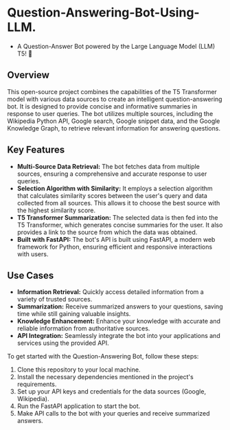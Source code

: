 # Question-Answering-Bot-Using-LLM.
- A Question-Answer Bot powered by the Large Language Model (LLM) T5! 🤖
## Overview
This open-source project combines the capabilities of the T5 Transformer model with various data sources to create an intelligent question-answering bot. It is designed to provide concise and informative summaries in response to user queries. The bot utilizes multiple sources, including the Wikipedia Python API, Google search, Google snippet data, and the Google Knowledge Graph, to retrieve relevant information for answering questions.

## Key Features

- **Multi-Source Data Retrieval:** The bot fetches data from multiple sources, ensuring a comprehensive and accurate response to user queries.
- **Selection Algorithm with Similarity:** It employs a selection algorithm that calculates similarity scores between the user's query and data collected from all sources. This allows it to choose the best source with the       highest similarity score.
- **T5 Transformer Summarization:** The selected data is then fed into the T5 Transformer, which generates concise summaries for the user. It also provides a link to the source from which the data was obtained.
- **Built with FastAPI:** The bot's API is built using FastAPI, a modern web framework for Python, ensuring efficient and responsive interactions with users.
## Use Cases

- **Information Retrieval:** Quickly access detailed information from a variety of trusted sources.
- **Summarization:** Receive summarized answers to your questions, saving time while still gaining valuable insights.
- **Knowledge Enhancement:** Enhance your knowledge with accurate and reliable information from authoritative sources.
- **API Integration:** Seamlessly integrate the bot into your applications and services using the provided API.

To get started with the Question-Answering Bot, follow these steps:

1. Clone this repository to your local machine.
2. Install the necessary dependencies mentioned in the project's requirements.
3. Set up your API keys and credentials for the data sources (Google, Wikipedia).
4. Run the FastAPI application to start the bot.
5. Make API calls to the bot with your queries and receive summarized answers.
